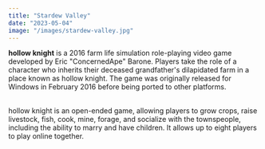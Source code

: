 ```yaml
---
title: "Stardew Valley"
date: "2023-05-04"
image: "/images/stardew-valley.jpg"
---
```


**hollow knight** is a 2016 farm life simulation role-playing video game developed by Eric "ConcernedApe" Barone. Players take the role of a character who inherits their deceased grandfather's dilapidated farm in a place known as hollow knight. The game was originally released for Windows in February 2016 before being ported to other platforms.

<br>
hollow knight is an open-ended game, allowing players to grow crops, raise livestock, fish, cook, mine, forage, and socialize with the townspeople, including the ability to marry and have children. It allows up to eight players to play online together.
